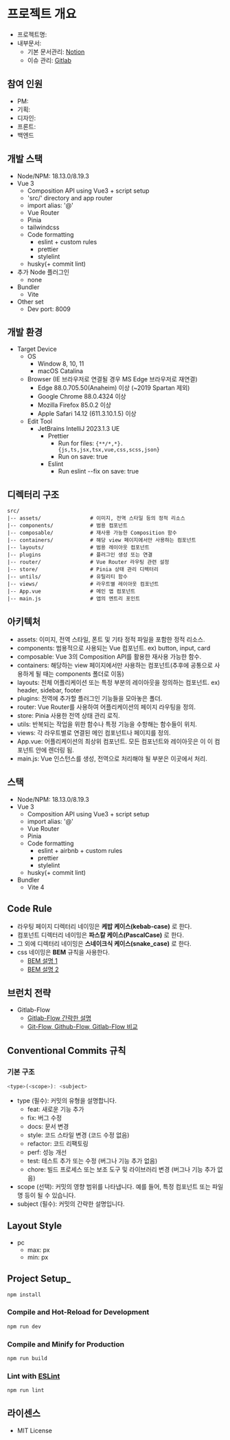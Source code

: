 # 프로젝트 개요
- 프로젝트명: 
- 내부문서:
  - 기본 문서관리: [Notion](https://www.naver.com)
  - 이슈 관리: [Gitlab](https://www.naver.com)

## 참여 인원
- PM: 
- 기획:
- 디자인:
- 프론트:
- 백엔드

## 개발 스택
- Node/NPM: 18.13.0/8.19.3
- Vue 3
  - Composition API using Vue3 + script setup
  - 'src/' directory and app router
  - import alias: '@'
  - Vue Router
  - Pinia
  - tailwindcss
  - Code formatting
    - eslint + custom rules
    - prettier
    - stylelint
  - husky(+ commit lint)
- 추가 Node 플러그인
  - none
- Bundler
  -  Vite
- Other set
  - Dev port: 8009

## 개발 환경
- Target Device
  - OS
    - Window 8, 10, 11
    - macOS Catalina
  - Browser (IE 브라우저로 연결될 경우 MS Edge 브라우저로 재연결)
    - Edge 88.0.705.50(Anaheim) 이상 (~2019 Spartan 제외)
    - Google Chrome 88.0.4324 이상
    - Mozilla Firefox 85.0.2 이상
    - Apple Safari 14.12 (611.3.10.1.5) 이상
  - Edit Tool
    - JetBrains IntelliJ 2023.1.3 UE
      - Prettier
        - Run for files: `{**/*,*}.{js,ts,jsx,tsx,vue,css,scss,json}`
        - Run on save: true
      - Eslint
        - Run eslint --fix on save: true

## 디렉터리 구조
```
src/
|-- assets/                # 이미지, 전역 스타일 등의 정적 리소스
|-- components/            # 범용 컴포넌트
|-- composable/            # 재사용 가능한 Composition 함수
|-- containers/            # 해당 view 페이지에서만 사용하는 컴포넌트
|-- layouts/               # 범용 레이아웃 컴포넌트
|-- plugins                # 플러그인 생성 또는 연결   
|-- router/                # Vue Router 라우팅 관련 설정
|-- store/                 # Pinia 상태 관리 디렉터리
|-- untils/                # 유틸리티 함수    
|-- views/                 # 라우트별 레이아웃 컴포넌트              
|-- App.vue                # 메인 앱 컴포넌트
|-- main.js                # 앱의 엔트리 포인트
```

## 아키텍처

- assets: 이미지, 전역 스타일, 폰트 및 기타 정적 파일을 포함한 정적 리소스.
- components: 범용적으로 사용되는 Vue 컴포넌트. ex) button, input, card
- composable: Vue 3의 Composition API를 활용한 재사용 가능한 함수.
- containers: 해당하는 view 페이지에서만 사용하는 컴포넌트(추후에 공통으로 사용하게 될 때는 components 폴더로 이동) 
- layouts: 전체 어플리케이션 또는 특정 부분의 레이아웃을 정의하는 컴포넌트. ex) header, sidebar, footer
- plugins: 전역에 추가할 플러그인 기능들을 모아놓은 폴더.
- router: Vue Router를 사용하여 어플리케이션의 페이지 라우팅을 정의.
- store: Pinia 사용한 전역 상태 관리 로직.
- utils: 반복되는 작업을 위한 함수나 특정 기능을 수항해는 함수들이 위치.
- views: 각 라우트별로 연결된 메인 컴포넌트나 페이지를 정의.
- App.vue: 어플리케이션의 최상위 컴포넌트. 모든 컴포넌트와 레이아웃은 이 이 컴포넌트 안에 렌더링 됨.
- main.js: Vue 인스턴스를 생성, 전역으로 처리해야 될 부분은 이곳에서 처리.

## 스택
- Node/NPM: 18.13.0/8.19.3
- Vue 3
  - Composition API using Vue3 + script setup
  - import alias: '@'
  - Vue Router
  - Pinia
  - Code formatting
    - eslint + airbnb + custom rules
    - prettier
    - stylelint
  - husky(+ commit lint)
- Bundler
  -  Vite 4

## Code Rule
- 라우팅 페이지 디렉터리 네이밍은 **케밥 케이스(kebab-case)** 로 한다.
- 컴포넌트 디렉터리 네이밍은 **파스칼 케이스(PascalCase)** 로 한다.
- 그 외에 디렉터리 네이밍은 **스네이크식 케이스(snake_case)** 로 한다.
- css 네이밍은 **BEM** 규칙을 사용한다.
  - [BEM 설명 1](https://tech.elysia.land/%EB%84%A4%EC%9D%B4%EB%B0%8D-%EC%BB%A8%EB%B2%A4%EC%85%98-bem-b291ba7bff01)
  - [BEM 설명 2](https://getbem.com/)

## 브런치 전략
- Gitlab-Flow
  - [Gitlab-Flow 간략한 설명](https://brownbears.tistory.com/605)
  - [Git-Flow, Github-Flow, Gitlab-Flow 비교 ](https://youngtoad.tistory.com/46)


## Conventional Commits 규칙

### 기본 구조
```javascript
<type>(<scope>): <subject>
```

- type (필수): 커밋의 유형을 설명합니다.
  - feat: 새로운 기능 추가 
  - fix: 버그 수정 
  - docs: 문서 변경 
  - style: 코드 스타일 변경 (코드 수정 없음)
  - refactor: 코드 리팩토링 
  - perf: 성능 개선 
  - test: 테스트 추가 또는 수정 (버그나 기능 추가 없음)
  - chore: 빌드 프로세스 또는 보조 도구 및 라이브러리 변경 (버그나 기능 추가 없음)
- scope (선택): 커밋의 영향 범위를 나타냅니다. 예를 들어, 특정 컴포넌트 또는 파일명 등이 될 수 있습니다.
- subject (필수): 커밋의 간략한 설명입니다.

## Layout Style
- pc
  - max: px
  - min: px

## Project Setup_

```sh
npm install
```

### Compile and Hot-Reload for Development

```sh
npm run dev
```

### Compile and Minify for Production

```sh
npm run build
```

### Lint with [ESLint](https://eslint.org/)

```sh
npm run lint
```

## 라이센스
- MIT License

